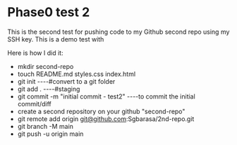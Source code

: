 # Phase0 test 2
This is the second test for pushing code to my Github second repo using my SSH key. This is a demo test with

Here is how I did it:
 - mkdir second-repo
 - touch README.md styles.css index.html
 - git init  ----#convert to a git folder
 - git add . ----#staging
 - git commit -m "initial commit - test2" ----to commit the initial commit/diff
 - create a second repository on your github "second-repo"
 - git remote add origin git@github.com:Sgbarasa/2nd-repo.git
 - git branch -M main
 - git push -u origin main  